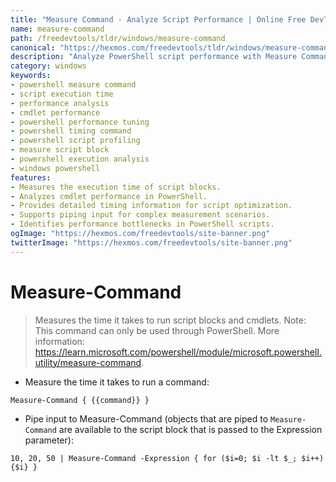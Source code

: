 ```yaml
---
title: "Measure Command - Analyze Script Performance | Online Free DevTools by Hexmos"
name: measure-command
path: /freedevtools/tldr/windows/measure-command
canonical: "https://hexmos.com/freedevtools/tldr/windows/measure-command/"
description: "Analyze PowerShell script performance with Measure Command. Measure execution time and optimize code using this powerful command. Free online tool, no registration required."
category: windows
keywords:
- powershell measure command
- script execution time
- performance analysis
- cmdlet performance
- powershell performance tuning
- powershell timing command
- powershell script profiling
- measure script block
- powershell execution analysis
- windows powershell
features:
- Measures the execution time of script blocks.
- Analyzes cmdlet performance in PowerShell.
- Provides detailed timing information for script optimization.
- Supports piping input for complex measurement scenarios.
- Identifies performance bottlenecks in PowerShell scripts.
ogImage: "https://hexmos.com/freedevtools/site-banner.png"
twitterImage: "https://hexmos.com/freedevtools/site-banner.png"
---
```


# Measure-Command

> Measures the time it takes to run script blocks and cmdlets.
> Note: This command can only be used through PowerShell.
> More information: <https://learn.microsoft.com/powershell/module/microsoft.powershell.utility/measure-command>.

- Measure the time it takes to run a command:

`Measure-Command { {{command}} }`

- Pipe input to Measure-Command (objects that are piped to `Measure-Command` are available to the script block that is passed to the Expression parameter):

`10, 20, 50 | Measure-Command -Expression { for ($i=0; $i -lt $_; $i++) {$i} }`
